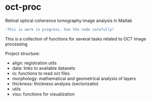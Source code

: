 # oct-proc
Retinal optical coherence tomography image analysis in Matlab

```diff
-This is work in progress. Use the code carefully!
```

This is a collection of functions for several tasks related to OCT image processing

Project structure:
- align: registration utils
- data: links to available datasets
- io: functions to read oct files
- morphology: mathematical and geometrical analysis of layers
- thickness: thickness analysis (sectorizatio)
- utils
- visu: functions for visualization
